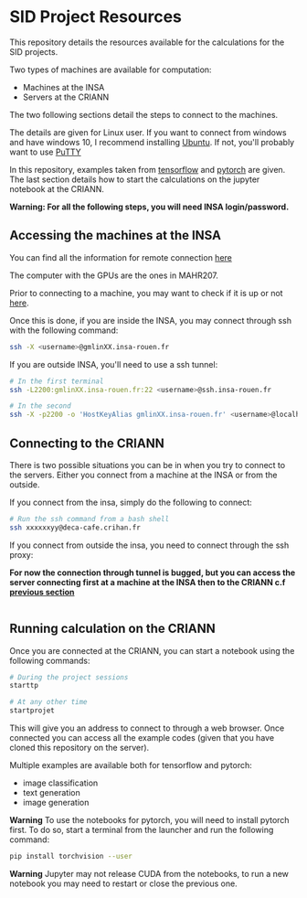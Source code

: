 # SID Project Resources

This repository details the resources available for the calculations for the SID projects.

Two types of machines are available for computation:

- Machines at the INSA
- Servers at the CRIANN

The two following sections detail the steps to connect to the machines.

The details are given for Linux user. If you want to connect from windows and have windows 10, I recommend installing [Ubuntu](https://www.numerama.com/tech/158150-le-shell-bash-sous-windows-10-ce-quil-faut-savoir.html). If not, you'll probably want to use [PuTTY](https://www.putty.org/)

In this repository, examples taken from [tensorflow](https://www.tensorflow.org/tutorials) and [pytorch](https://pytorch.org/tutorials/) are given. The last section details how to start the calculations on the jupyter notebook at the CRIANN.

**Warning: For all the following steps, you will need INSA login/password.**

## Accessing the machines at the INSA

You can find all the information for remote connection [here](https://wiki.insa-rouen.fr/doku.php?id=insa:salles-tp:start)

The computer with the GPUs are the ones in MAHR207.

Prior to connecting to a machine, you may want to check if it is up or not [here](https://dsi.insa-rouen.fr/salles/37/).

Once this is done, if you are inside the INSA, you may connect through ssh with the following command:

```bash
ssh -X <username>@gmlinXX.insa-rouen.fr
```

If you are outside INSA, you'll need to use a ssh tunnel:

```bash
# In the first terminal
ssh -L2200:gmlinXX.insa-rouen.fr:22 <username>@ssh.insa-rouen.fr

# In the second
ssh -X -p2200 -o 'HostKeyAlias gmlinXX.insa-rouen.fr' <username>@localhost
```

## Connecting to the CRIANN

There is two possible situations you can be in when you try to connect to the servers. Either you connect from a machine at the INSA or from the outside.

If you connect from the insa, simply do the following to connect:

```bash
# Run the ssh command from a bash shell
ssh xxxxxxyy@deca-cafe.crihan.fr
```

If you connect from outside the insa, you need to connect through the ssh proxy:

**For now the connection through tunnel is bugged, but you can access the server connecting first at a machine at the INSA then to the CRIANN c.f [previous section](#Accessing-the-machines-at-the-INSA)**
```bash

```

## Running calculation on the CRIANN

Once you are connected at the CRIANN, you can start a notebook using the following commands:

```bash
# During the project sessions
starttp

# At any other time
startprojet
```

This will give you an address to connect to through a web browser. Once connected you can access all the example codes (given that you have cloned this repository on the server).

Multiple examples are available both for tensorflow and pytorch:

- image classification
- text generation
- image generation

**Warning** 
To use the notebooks for pytorch, you will need to install pytorch first. To do so, start a terminal from the launcher and run the following command:

```bash
pip install torchvision --user
```

**Warning**
Jupyter may not release CUDA from the notebooks, to run a new notebook you may need to restart or close the previous one.
